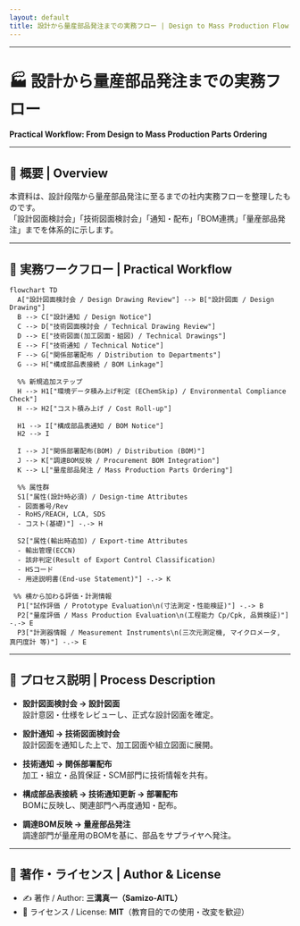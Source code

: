 ```yaml
---
layout: default
title: 設計から量産部品発注までの実務フロー | Design to Mass Production Flow
---
```


---

# 🏭 設計から量産部品発注までの実務フロー  
**Practical Workflow: From Design to Mass Production Parts Ordering**

---

## 📘 概要 | Overview
本資料は、設計段階から量産部品発注に至るまでの社内実務フローを整理したものです。  
「設計図面検討会」「技術図面検討会」「通知・配布」「BOM連携」「量産部品発注」までを体系的に示します。  

---

## 🔁 実務ワークフロー | Practical Workflow

```mermaid
flowchart TD
  A["設計図面検討会 / Design Drawing Review"] --> B["設計図面 / Design Drawing"]
  B --> C["設計通知 / Design Notice"]
  C --> D["技術図面検討会 / Technical Drawing Review"]
  D --> E["技術図面(加工図面・組図) / Technical Drawings"]
  E --> F["技術通知 / Technical Notice"]
  F --> G["関係部署配布 / Distribution to Departments"]
  G --> H["構成部品表接続 / BOM Linkage"]

  %% 新規追加ステップ
  H --> H1["環境データ積み上げ判定 (EChemSkip) / Environmental Compliance Check"]
  H --> H2["コスト積み上げ / Cost Roll-up"]

  H1 --> I["構成部品表通知 / BOM Notice"]
  H2 --> I

  I --> J["関係部署配布(BOM) / Distribution (BOM)"]
  J --> K["調達BOM反映 / Procurement BOM Integration"]
  K --> L["量産部品発注 / Mass Production Parts Ordering"]

  %% 属性群
  S1["属性(設計時必須) / Design-time Attributes
  - 図面番号/Rev
  - RoHS/REACH, LCA, SDS
  - コスト(基礎)"] -.-> H

  S2["属性(輸出時追加) / Export-time Attributes
  - 輸出管理(ECCN)
  - 該非判定(Result of Export Control Classification)
  - HSコード
  - 用途説明書(End-use Statement)"] -.-> K

 %% 横から加わる評価・計測情報
  P1["試作評価 / Prototype Evaluation\n(寸法測定・性能検証)"] -.-> B
  P2["量産評価 / Mass Production Evaluation\n(工程能力 Cp/Cpk, 品質検証)"] -.-> E
  P3["計測器情報 / Measurement Instruments\n(三次元測定機, マイクロメータ, 真円度計 等)"] -.-> E

```

---

## 📂 プロセス説明 | Process Description

- **設計図面検討会 → 設計図面**  
  設計意図・仕様をレビューし、正式な設計図面を確定。  

- **設計通知 → 技術図面検討会**  
  設計図面を通知した上で、加工図面や組立図面に展開。  

- **技術通知 → 関係部署配布**  
  加工・組立・品質保証・SCM部門に技術情報を共有。  

- **構成部品表接続 → 技術通知更新 → 部署配布**  
  BOMに反映し、関連部門へ再度通知・配布。  

- **調達BOM反映 → 量産部品発注**  
  調達部門が量産用のBOMを基に、部品をサプライヤへ発注。  

---

## 👤 著作・ライセンス | Author & License
- ✍️ 著作 / Author: **三溝真一（Samizo-AITL）**  
- 📜 ライセンス / License: **MIT**（教育目的での使用・改変を歓迎）  

